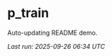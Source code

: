 # p_train

Auto-updating README demo.

<!--START_SECTION:status-->
_Last run: 2025-09-26 06:34 UTC_
<!--END_SECTION:status-->



























































































































































































































































































































































































































































































































































































































































































































































































